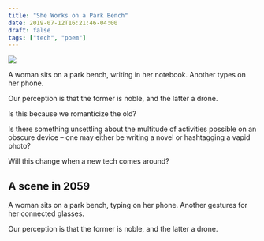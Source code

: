 ```yaml
---
title: "She Works on a Park Bench"
date: 2019-07-12T16:21:46-04:00
draft: false
tags: ["tech", "poem"]
---
```

![](/images/bench-wide.jpg)

A woman sits on a park bench, writing in her notebook. Another types on her phone.

Our perception is that the former is noble, and the latter a drone. 

Is this because we romanticize the old?

Is there something unsettling about the multitude of activities possible on an obscure device – one may either be writing a novel or hashtagging a vapid photo?

Will this change when a new tech comes around?

## A scene in 2059

A woman sits on a park bench, typing on her phone. Another gestures for her connected glasses. 

Our perception is that the former is noble, and the latter a drone.
